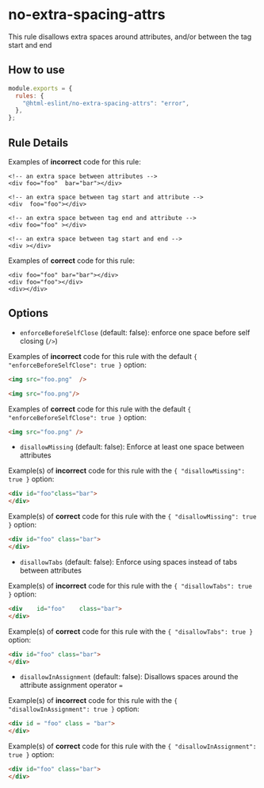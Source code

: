# no-extra-spacing-attrs

This rule disallows extra spaces around attributes, and/or between the tag start and end

## How to use

```js,.eslintrc.js
module.exports = {
  rules: {
    "@html-eslint/no-extra-spacing-attrs": "error",
  },
};
```

## Rule Details

Examples of **incorrect** code for this rule:

<!-- prettier-ignore -->
```html,incorrect
<!-- an extra space between attributes -->
<div foo="foo"  bar="bar"></div>

<!-- an extra space between tag start and attribute -->
<div  foo="foo"></div>

<!-- an extra space between tag end and attribute -->
<div foo="foo" ></div>

<!-- an extra space between tag start and end -->
<div ></div>
```

Examples of **correct** code for this rule:

```html,correct
<div foo="foo" bar="bar"></div>
<div foo="foo"></div>
<div></div>
```

## Options

- `enforceBeforeSelfClose` (default: false): enforce one space before self closing (`/>`)

Examples of **incorrect** code for this rule with the default `{ "enforceBeforeSelfClose": true }` option:

<!-- prettier-ignore-start -->

```html
<img src="foo.png"  />

<img src="foo.png"/>
```

<!-- prettier-ignore-end -->

Examples of **correct** code for this rule with the default `{ "enforceBeforeSelfClose": true }` option:

<!-- prettier-ignore-start -->

```html
<img src="foo.png" />
```

<!-- prettier-ignore-end -->

- `disallowMissing` (default: false): Enforce at least one space between attributes

Example(s) of **incorrect** code for this rule with the `{ "disallowMissing": true }` option:

<!-- prettier-ignore-start -->

```html
<div id="foo"class="bar">
</div>
```

<!-- prettier-ignore-end -->

Example(s) of **correct** code for this rule with the `{ "disallowMissing": true }` option:

<!-- prettier-ignore-start -->

```html
<div id="foo" class="bar">
</div>
```

<!-- prettier-ignore-end -->

- `disallowTabs` (default: false): Enforce using spaces instead of tabs between attributes

Example(s) of **incorrect** code for this rule with the `{ "disallowTabs": true }` option:

<!-- prettier-ignore-start -->

```html
<div	id="foo"	class="bar">
</div>
```

<!-- prettier-ignore-end -->

Example(s) of **correct** code for this rule with the `{ "disallowTabs": true }` option:

<!-- prettier-ignore-start -->

```html
<div id="foo" class="bar">
</div>
```

<!-- prettier-ignore-end -->

- `disallowInAssignment` (default: false): Disallows spaces around the attribute assignment operator `=`

Example(s) of **incorrect** code for this rule with the `{ "disallowInAssignment": true }` option:

<!-- prettier-ignore-start -->

```html
<div id = "foo" class = "bar">
</div>
```

<!-- prettier-ignore-end -->

Example(s) of **correct** code for this rule with the `{ "disallowInAssignment": true }` option:

<!-- prettier-ignore-start -->

```html
<div id="foo" class="bar">
</div>
```

<!-- prettier-ignore-end -->
